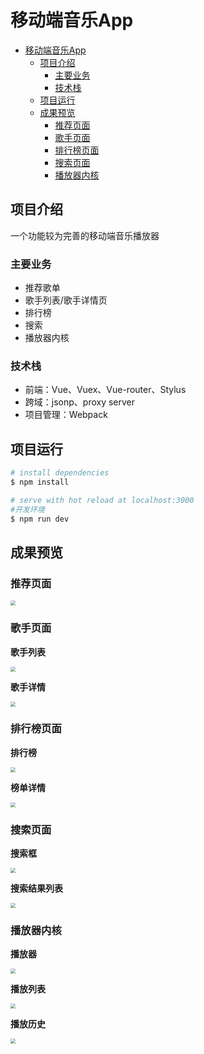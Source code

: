 # 移动端音乐App

- [移动端音乐App](#-----app)
  * [项目介绍](#----)
    + [主要业务](#----)
    + [技术栈](#---)
  * [项目运行](#----)
  * [成果预览](#----)
    + [推荐页面](#----)
    + [歌手页面](#----)
    + [排行榜页面](#-----)
    + [搜索页面](#----)
    + [播放器内核](#-----)



## 项目介绍

一个功能较为完善的移动端音乐播放器 

### 主要业务

- 推荐歌单
- 歌手列表/歌手详情页
- 排行榜
- 搜索
- 播放器内核

### 技术栈

- 前端：Vue、Vuex、Vue-router、Stylus
- 跨域：jsonp、proxy server
- 项目管理：Webpack



## 项目运行

```bash
# install dependencies
$ npm install

# serve with hot reload at localhost:3000
#开发环境
$ npm run dev
```



## 成果预览

### 推荐页面

<img src="https://gitee.com/ruxin736/images/raw/master/vue-music/recommend.png" style="zoom:50%;" />



### 歌手页面

**歌手列表**

<img src="https://gitee.com/ruxin736/images/raw/master/vue-music/singer.png" style="zoom:50%;" />

**歌手详情**

<img src="https://gitee.com/ruxin736/images/raw/master/vue-music/singerDetail.png" style="zoom:50%;" />



### 排行榜页面

**排行榜**

<img src="https://gitee.com/ruxin736/images/raw/master/vue-music/rank.png" style="zoom:50%;" />

**榜单详情**

<img src="https://gitee.com/ruxin736/images/raw/master/vue-music/rankList.png" style="zoom:50%;" />



### 搜索页面

**搜索框**

<img src="https://gitee.com/ruxin736/images/raw/master/vue-music/search.png" style="zoom:50%;" />

**搜索结果列表**

<img src="https://gitee.com/ruxin736/images/raw/master/vue-music/searchList.png" style="zoom:50%;" />



### 播放器内核

**播放器**

<img src="https://gitee.com/ruxin736/images/raw/master/vue-music/player.png" style="zoom:50%;" />

**播放列表**

<img src="https://gitee.com/ruxin736/images/raw/master/vue-music/playerList.png" style="zoom:50%;" />

**播放历史**

<img src="https://gitee.com/ruxin736/images/raw/master/vue-music/playHistory.png" style="zoom:50%;" />